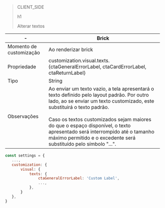 > CLIENT_SIDE
>
> h1
>
> Alterar textos

| - | Brick |
|--- |--- |
| Momento de customização | Ao renderizar brick |
| Propriedade | customization.visual.texts.{ctaGeneralErrorLabel, ctaCardErrorLabel, ctaReturnLabel} |
| Tipo | String |
| Observações | Ao enviar um texto vazio, a tela apresentará o texto definido pelo layout padrão. Por outro lado, ao se enviar um texto customizado, este substituirá o texto padrão. <br> <br> Caso os textos customizados sejam maiores do que o espaço disponível, o texto apresentado será interrompido até o tamanho máximo permitido e o excedente será substituído pelo símbolo "...". |

```javascript
const settings = {
   ...,
   customization: {
       visual: {
           texts: {
               ctaGeneralErrorLabel: 'Custom Label',
               ...,
           },
       }
   },
}
```